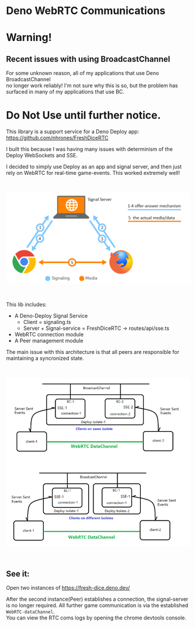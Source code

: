 # Deno WebRTC Communications 

# Warning! 
## Recent issues with using BroadcastChannel
For some unknown reason, all of my applications that use Deno BroadcastChannel    
no longer work reliably!  I'm not sure why this is so, but the problem has surfaced in many of my applications that use BC.

# Do Not Use until further notice.

This library is a support service for a Deno Deploy app:    
https://github.com/nhrones/FreshDiceRTC

I built this because I was having many issues with determinism of the Deploy WebSockets and SSE.   

I decided to simply use Deploy as an app and signal server, and then just rely on WebRTC for real-time game-events. This worked extremely well!   

<br/>

 ![Alt text](./media/Signaling.png)
 
<br/>

This lib includes:    
  *  A Deno-Deploy Signal Service     
        *  Client =  signaling.ts    
        *  Server + Signal-service = FreshDiceRTC -> routes/api/sse.ts    
  *  WebRTC connection module    
  *  A Peer management module

The main issue with this architecture is that all peers are responsible for maintaining a syncronized state. 
 
<br/>

![Alt text](./media/comms.png)
 
<br/>

## See it: 
Open two instances of https://fresh-dice.deno.dev/

After the second instance(Peer) establishes a connection, the signal-server is no longer required.  All further game communication is via the established `WebRTC-dataChannel`.      
You can view the RTC coms logs by opening the chrome devtools console.    
